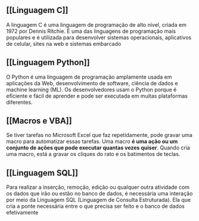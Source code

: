 ## [[Linguagem C]]
A linguagem C é uma linguagem de programação de alto nível, criada em 1972 por Dennis Ritchie. É uma das linguagens de programação mais populares e é utilizada para desenvolver sistemas operacionais, aplicativos de celular, sites na web e sistemas embarcado
## [[Linguagem Python]]
O Python é uma linguagem de programação amplamente usada em aplicações da Web, desenvolvimento de software, ciência de dados e machine learning (ML). Os desenvolvedores usam o Python porque é eficiente e fácil de aprender e pode ser executada em muitas plataformas diferentes.

## [[Macros e VBA]]
Se tiver tarefas no Microsoft Excel que faz repetidamente, pode gravar uma macro para automatizar essas tarefas. Uma macro **é uma ação ou um conjunto de ações que pode executar quantas vezes quiser**. Quando cria uma macro, está a gravar os cliques do rato e os batimentos de teclas.

## [[Linguagem SQL]]
Para realizar a inserção, remoção, edição ou qualquer outra atividade com os dados que irão ou estão no banco de dados, é necessária uma interação por meio da Linguagem SQL (Linguagem de Consulta Estruturada). Ela que cria a ponte necessária entre o que precisa ser feito e o banco de dados efetivamente
